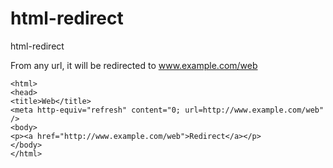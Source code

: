 # html-redirect
html-redirect

From any url, it will be redirected to www.example.com/web

```
<html>
<head>
<title>Web</title>
<meta http-equiv="refresh" content="0; url=http://www.example.com/web" />
<body>
<p><a href="http://www.example.com/web">Redirect</a></p>
</body>
</html>
```
